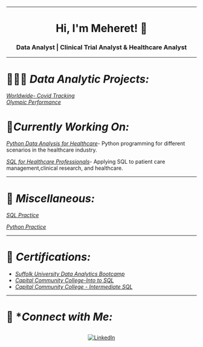 
--------------------------------------------------------------------------------------------------------------------------------------------------------------------------------
 
<h1 align="center">Hi, I'm Meheret! 👋</h1>
<h3 align="center">Data Analyst | Clinical Trial Analyst & Healthcare Analyst  

<hr>

# 👩🏻‍💻 *Data Analytic Projects:*
*[Worldwide- Covid Tracking](https://github.com/Meret433/Worldwide-Covid-Tracking-)*  
*[Olympic Performance](https://github.com/Meret433/Olympic-Performance/tree/main)*



# 🌱*Currently Working On:*
*[Python Data Analysis for Healthcare]( )*- Python programming for different scenarios in the healthcare industry.

*[SQL for Healthcare Professionals]( )*- Applying SQL to patient care management,clinical research, and healthcare.



<hr>

# 💼 *Miscellaneous:*

*[SQL Practice](https://github.com/Meret433/SQL-Practice)*

*[Python Practice](https://github.com/Meret433/Python-Practice)*


<hr> 

# 📄 *Certifications:*

- [*Suffolk University Data Analytics Bootcamp*](  )
- [*Capital Community College-Into to SQL*](https://imgur.com/a/6XMuiUl) 
- [*Capital Community College - Intermediate SQL*](https://imgur.com/a/scboJAq)

<hr>

# 🤳 **Connect with Me:*

<div align="center">
  <a href="https://www.linkedin.com/in/meheret-abebe/" target="_blank">
    <img src="https://img.icons8.com/doodle/40/000000/linkedin--v2.png" alt="LinkedIn" style="margin: 10px;">
  </a>


</div>


<!--
<h1>Hi, I'm Meheret, a <a href="https://www.linkedin.com/in/meheret-abebe/">Data Analytics Professional</a></h1>



<h2>Data Analytics Projects:</h2>

- <b>SQL Practice </b>
  - [SQL Practice](https://github.com/Meret433/SQL-Practice)
- <b>Python Practice</b>
  - [Python Practice](https://github.com/Meret433/Python-Practice)<b>
- <b>Portfolio-Project</b>
  - [Worldwide-Covid Tracking](https://github.com/Meret433/Worldwide-Covid-Tracking-)
  - [Olympic Performance](https://github.com/Meret433/Olympic-Performance/tree/main)


<h2> 🤳 Connect with me:</h2>

[<img align="left" alt="MeheretAbebe | LinkedIn" width="22px" src="https://cdn.jsdelivr.net/npm/simple-icons@v3/icons/linkedin.svg" />][linkedin]

[linkedin]: https://www.linkedin.com/in/meheret-abebe/


Here are some ideas to get you started:

- 🔭 I’m currently working on ...
- 🌱 I’m currently learning ...
- 👯 I’m looking to collaborate on ...
- 🤔 I’m looking for help with ...
- 💬 Ask me about ...
- 📫 How to reach me: ...
- 😄 Pronouns: ...
- ⚡ Fun fact: ...
-->
